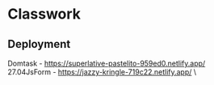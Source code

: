 # Classwork
## Deployment
Domtask - https://superlative-pastelito-959ed0.netlify.app/ \
27.04JsForm - https://jazzy-kringle-719c22.netlify.app/ \
